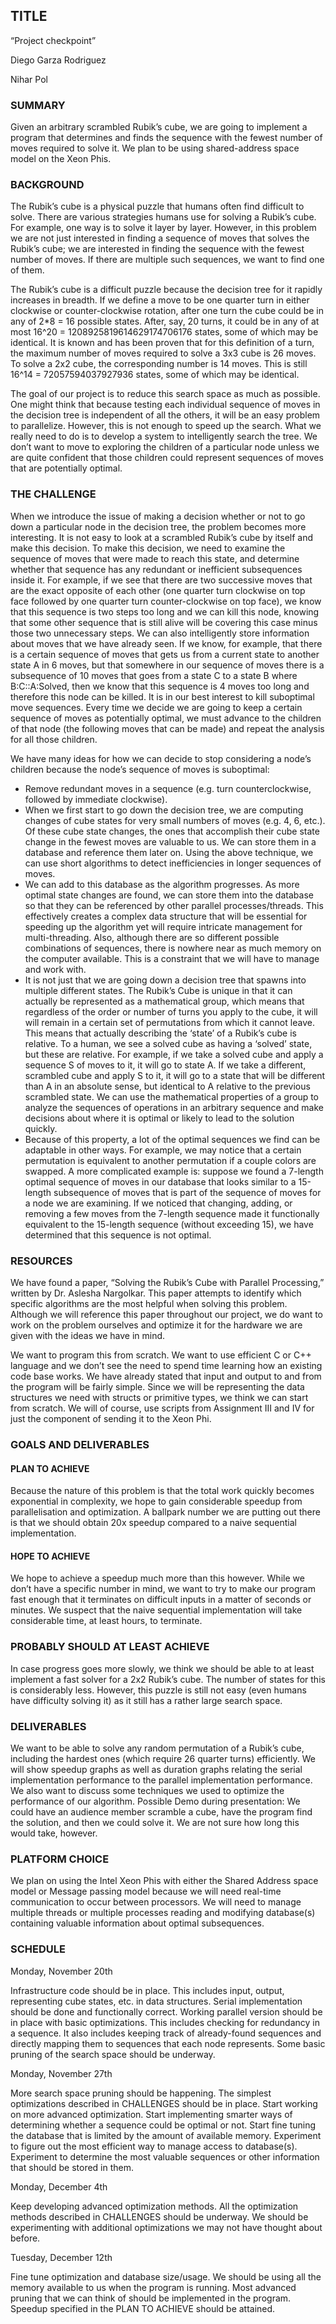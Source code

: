 ## TITLE

“Project checkpoint” 

Diego Garza Rodriguez

Nihar Pol 

### SUMMARY

Given an arbitrary scrambled Rubik’s cube, we are going to implement a program that determines and finds the sequence with the fewest number of moves required to solve it. We plan to be using shared-address space model on the Xeon Phis. 

### BACKGROUND

The Rubik’s cube is a physical puzzle that humans often find difficult to solve. There are various strategies humans use for solving a Rubik’s cube. For example, one way is to solve it layer by layer. However, in this problem we are not just interested in finding a sequence of moves that solves the Rubik’s cube; we are interested in finding the sequence with the fewest number of moves. If there are multiple such sequences, we want to find one of them.

The Rubik’s cube is a difficult puzzle because the decision tree for it rapidly increases in breadth. If we define a move to be one quarter turn in either clockwise or counter-clockwise rotation, after one turn the cube could be in any of 2*8 = 16 possible states. After, say, 20 turns, it could be in any of at most 16^20 = 1208925819614629174706176 states, some of which may be identical. It is known and has been proven that for this definition of a turn, the maximum number of moves required to solve a 3x3 cube is 26 moves. To solve a 2x2 cube, the corresponding number is 14 moves. This is still 16^14 = 72057594037927936 states, some of which may be identical. 

The goal of our project is to reduce this search space as much as possible. One might think that because testing each individual sequence of moves in the decision tree is independent of all the others, it will be an easy problem to parallelize. However, this is not enough to speed up the search. What we really need to do is to develop a system to intelligently search the tree. We don’t want to move to exploring the children of a particular node unless we are quite confident that those children could represent sequences of moves that are potentially optimal. 

### THE CHALLENGE

When we introduce the issue of making a decision whether or not to go down a particular node in the decision tree, the problem becomes more interesting. It is not easy to look at a scrambled Rubik’s cube by itself and make this decision. To make this decision, we need to examine the sequence of moves that were made to reach this state, and determine whether that sequence has any redundant or inefficient subsequences inside it. For example, if we see that there are two successive moves that are the exact opposite of each other (one quarter turn clockwise on top face followed by one quarter turn counter-clockwise on top face), we know that this sequence is two steps too long and we can kill this node, knowing that some other sequence that is still alive will be covering this case minus those two unnecessary steps. We can also intelligently store information about moves that we have already seen. If we know, for example, that there is a certain sequence of moves that gets us from a current state to another state A in 6 moves, but that somewhere in our sequence of moves there is a subsequence of 10 moves that goes from a state C to a state B where B:C::A:Solved, then we know that this sequence is 4 moves too long and therefore this node can be killed. It is in our best interest to kill suboptimal move sequences.  Every time we decide we are going to keep a certain sequence of moves as potentially optimal, we must advance to the children of that node (the following moves that can be made) and repeat the analysis for all those children. 

We have many ideas for how we can decide to stop considering a node’s children because the node’s sequence of moves is suboptimal: 

- Remove redundant moves in a sequence (e.g. turn counterclockwise, followed by immediate clockwise). 
- When we first start to go down the decision tree, we are computing changes of cube states for very small numbers of moves (e.g. 4, 6, etc.). Of these cube state changes, the ones that accomplish their cube state change in the fewest moves are valuable to us. We can store them in a database and reference them later on. Using the above technique, we can use short algorithms to detect inefficiencies in longer sequences of moves. 
- We can add to this database as the algorithm progresses. As more optimal state changes are found, we can store them into the database so that they can be referenced by other parallel processes/threads. This effectively creates a complex data structure that will be essential for speeding up the algorithm yet will require intricate management for multi-threading. Also, although there are so different possible combinations of sequences, there is nowhere near as much memory on the computer available. This is a constraint that we will have to manage and work with. 
- It is not just that we are going down a decision tree that spawns into multiple different states. The Rubik’s Cube is unique in that it can actually be represented as a mathematical group, which means that regardless of the order or number of turns you apply to the cube, it will will remain in a certain set of permutations from which it cannot leave. This means that actually describing the ‘state’ of a Rubik’s cube is relative. To a human, we see a solved cube as having a ‘solved’ state, but these are relative. For example, if we take a solved cube and apply a sequence S of moves to it, it will go to state A. If we take a different, scrambled cube and apply S to it, it will go to a state that will be different than A in an absolute sense, but identical to A relative to the previous scrambled state. We can use the mathematical properties of a group to analyze the sequences of operations in an arbitrary sequence and make decisions about where it is optimal or likely to lead to the solution quickly. 
- Because of this property, a lot of the optimal sequences we find can be adaptable in other ways. For example, we may notice that a certain permutation is equivalent to another permutation if a couple colors are swapped. A more complicated example is: suppose we found a 7-length optimal sequence of moves in our database that looks similar to a 15-length subsequence of moves that is part of the sequence of moves for a node we are examining. If we noticed that changing, adding, or removing a few moves from the 7-length sequence made it functionally equivalent to the 15-length sequence (without exceeding 15), we have determined that this sequence is not optimal.
  
### RESOURCES

We have found a paper, “Solving the Rubik’s Cube with Parallel Processing,” written by Dr. Aslesha Nargolkar. This paper attempts to identify which specific algorithms are the most helpful when solving this problem. Although we will reference this paper throughout our project, we do want to work on the problem ourselves and optimize it for the hardware we are given with the ideas we have in mind. 

We want to program this from scratch. We want to use efficient C or C++ language and we don’t see the need to spend time learning how an existing code base works. We have already stated that input and output to and from the program will be fairly simple. Since we will be representing the data structures we need with structs or primitive types, we think we can start from scratch. We will of course, use scripts from Assignment III and IV for just the component of sending it to the Xeon Phi. 

### GOALS AND DELIVERABLES
#### PLAN TO ACHIEVE 

Because the nature of this problem is that the total work quickly becomes exponential in complexity, we hope to gain considerable speedup from parallelisation and optimization. 	A ballpark number we are putting out there is that we should obtain 20x speedup compared to a naive sequential implementation.

#### HOPE TO ACHIEVE

We hope to achieve a speedup much more than this however. While we don’t have a specific number in mind, we want to try to make our program fast enough that it terminates on difficult inputs in a matter of seconds or minutes. We suspect that the naive sequential implementation will take considerable time, at least hours, to terminate.

### PROBABLY SHOULD AT LEAST ACHIEVE

In case progress goes more slowly, we think we should be able to at least implement a fast solver for a 2x2 Rubik’s cube. The number of states for this is considerably less. However, this puzzle is still not easy (even humans have difficulty solving it) as it still has a rather large search space.

### DELIVERABLES

We want to be able to solve any random permutation of a Rubik’s cube, including the hardest ones (which require 26 quarter turns) efficiently. We will show speedup graphs as well as duration graphs relating the serial implementation performance to the parallel implementation performance. We also want to discuss some techniques we used to optimize the performance of our algorithm. Possible Demo during presentation: We could have an audience member scramble a cube, have the program find the solution, and then we could solve it. We are not sure how long this would take, however.

### PLATFORM CHOICE

We plan on using the Intel Xeon Phis with either the Shared Address space model or Message passing model because we will need real-time communication to occur between processors. We will need to manage multiple threads or multiple processes reading and modifying database(s) containing valuable information about optimal subsequences.

### SCHEDULE 

Monday, November 20th

Infrastructure code should be in place. This includes input, output, representing cube states, etc. in data structures. 
Serial implementation should be done and functionally correct.
Working parallel version should be in place with basic optimizations. This includes checking for redundancy in a sequence. It also includes keeping track of already-found sequences and directly mapping them to sequences that each node represents. Some basic pruning of the search space should be underway. 

Monday, November 27th

More search space pruning should be happening. The simplest optimizations described in CHALLENGES should be in place. 
Start working on more advanced optimization. Start implementing smarter ways of determining whether a sequence could be optimal or not. 
Start fine tuning the database that is limited by the amount of available memory. Experiment to figure out the most efficient way to manage access to database(s). Experiment to determine the most valuable sequences or other information that should be stored in them. 

Monday, December 4th

Keep developing advanced optimization methods. All the optimization methods described in CHALLENGES should be underway.
We should be experimenting with additional optimizations we may not have thought about before. 

Tuesday, December 12th

Fine tune optimization and database size/usage. We should be using all the memory available to us when the program is running. 
Most advanced pruning that we can think of should be implemented in the program. 
Speedup specified in the PLAN TO ACHIEVE should be attained.
